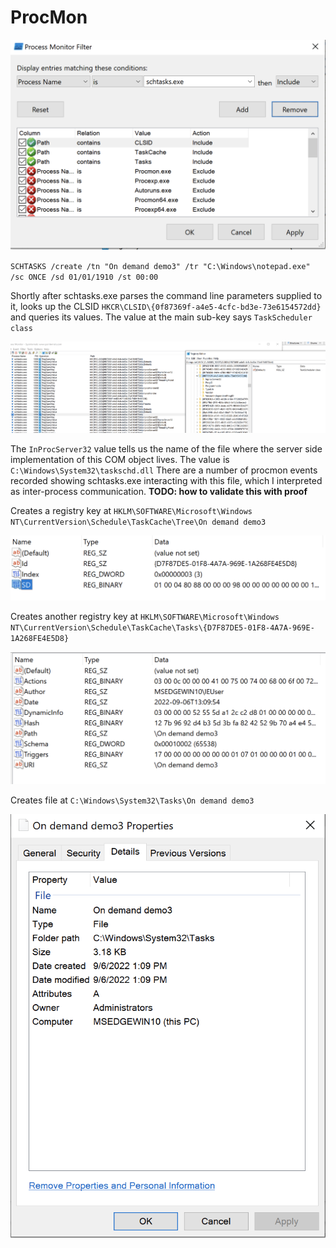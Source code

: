 # ProcMon



![procmon filter](/images/procmon_filter.png)

`SCHTASKS /create /tn "On demand demo3" /tr "C:\Windows\notepad.exe" /sc ONCE /sd 01/01/1910 /st 00:00`

Shortly after schtasks.exe parses the command line parameters supplied to it, looks up the CLSID `HKCR\CLSID\{0f87369f-a4e5-4cfc-bd3e-73e6154572dd}` and queries its values. The value at the main sub-key says `TaskScheduler class`

![look up the clsid value in the reg](/images/clsid_lookup.png)

The `InProcServer32` value tells us the name of the file where the server side implementation of this COM object lives. The value is `C:\Windows\System32\taskschd.dll` There are a number of procmon events recorded showing schtasks.exe interacting with this file, which I interpreted as inter-process communication. **TODO: how to validate this with proof**

Creates a registry key at `HKLM\SOFTWARE\Microsoft\Windows NT\CurrentVersion\Schedule\TaskCache\Tree\On demand demo3`

![look up the clsid value in the reg](/images/reg_taskcache_tree.png)

Creates another registry key at `HKLM\SOFTWARE\Microsoft\Windows NT\CurrentVersion\Schedule\TaskCache\Tasks\{D7F87DE5-01F8-4A7A-969E-1A268FE4E5D8}`

![look up the clsid value in the reg](/images/reg_taskcache_tasks.png)

Creates file at `C:\Windows\System32\Tasks\On demand demo3`

![look up the clsid value in the reg](/images/task_file.png)